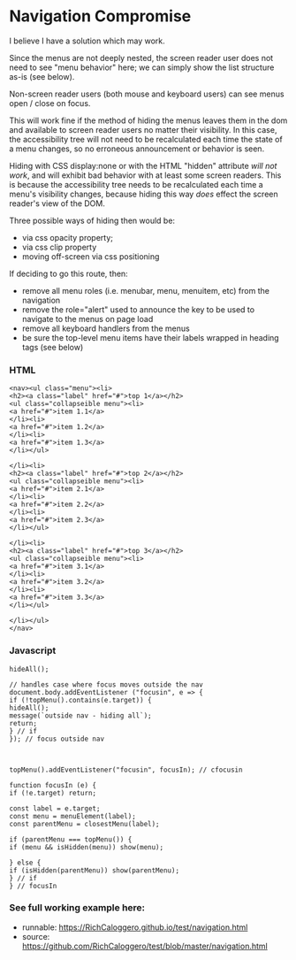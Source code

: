 # Navigation Compromise

I believe I have a solution which may work.

Since the menus are not deeply nested, the screen reader user does not need to see "menu behavior" here; we can simply show the list structure as-is (see below).

Non-screen reader users (both mouse and keyboard users) can see menus open / close on focus.

This will work fine if the method of hiding the menus leaves them in the dom and available to screen reader users no matter their visibility. In this case, the accessibility tree will not need to be recalculated each time the state of a menu changes, so no erroneous announcement or behavior is seen.

Hiding with CSS display:none or with the HTML "hidden" attribute *will not work*, and will exhibit bad behavior with at least some screen readers.  This is because the accessibility tree needs to be recalculated each time a menu's visibility changes, because hiding this way *does* effect the screen reader's view of the DOM.


Three possible ways of hiding then would be:

- via css opacity property;
- via css clip property
- moving off-screen via css positioning


If deciding to go this route, then:

- remove all menu roles (i.e. menubar, menu, menuitem, etc) from the navigation
- remove the role="alert" used to announce the key to be used to navigate to the menus on page load
- remove all keyboard handlers from the menus
- be sure the top-level menu items have their labels wrapped in heading tags (see below)


### HTML

```
<nav><ul class="menu"><li>
<h2><a class="label" href="#">top 1</a></h2>
<ul class="collapseible menu"><li>
<a href="#">item 1.1</a>
</li><li>
<a href="#">item 1.2</a>
</li><li>
<a href="#">item 1.3</a>
</li></ul>

</li><li>
<h2><a class="label" href="#">top 2</a></h2>
<ul class="collapseible menu"><li>
<a href="#">item 2.1</a>
</li><li>
<a href="#">item 2.2</a>
</li><li>
<a href="#">item 2.3</a>
</li></ul>

</li><li>
<h2><a class="label" href="#">top 3</a></h2>
<ul class="collapseible menu"><li>
<a href="#">item 3.1</a>
</li><li>
<a href="#">item 3.2</a>
</li><li>
<a href="#">item 3.3</a>
</li></ul>

</li></ul>
</nav>
```

### Javascript

```
hideAll();

// handles case where focus moves outside the nav
document.body.addEventListener ("focusin", e => {
if (!topMenu().contains(e.target)) {
hideAll();
message(`outside nav - hiding all`);
return;
} // if
}); // focus outside nav



topMenu().addEventListener("focusin", focusIn); // cfocusin

function focusIn (e) {
if (!e.target) return;

const label = e.target;
const menu = menuElement(label);
const parentMenu = closestMenu(label);

if (parentMenu === topMenu()) {
if (menu && isHidden(menu)) show(menu);

} else {
if (isHidden(parentMenu)) show(parentMenu);
} // if
} // focusIn
```

### See full working example here:

- runnable: https://RichCaloggero.github.io/test/navigation.html
- source: https://github.com/RichCaloggero/test/blob/master/navigation.html


